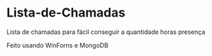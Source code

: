 # Lista-de-Chamadas
Lista de chamadas para fácil conseguir a quantidade horas presença

Feito usando WinForns e MongoDB
